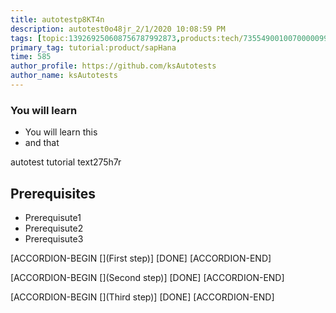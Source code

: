 ```yaml
---
title: autotestp8KT4n
description: autotest0o48jr_2/1/2020 10:08:59 PM
tags: [topic:139269250608756787992873,products:tech/73554900100700000996,tutorial:experience/advanced]
primary_tag: tutorial:product/sapHana
time: 585
author_profile: https://github.com/ksAutotests
author_name: ksAutotests
---
```

### You will learn
- You will learn this
- and that

autotest tutorial text275h7r

## Prerequisites
- Prerequisute1
- Prerequisute2
- Prerequisute3

[ACCORDION-BEGIN [](First step)]
[DONE]
[ACCORDION-END]

[ACCORDION-BEGIN [](Second step)]
[DONE]
[ACCORDION-END]

[ACCORDION-BEGIN [](Third step)]
[DONE]
[ACCORDION-END]

